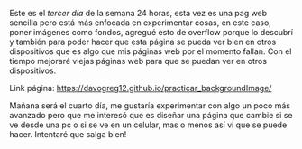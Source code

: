 Este es el *tercer día* de la semana 24 horas, esta vez es una pag web sencilla pero está más enfocada en experimentar cosas, en este caso, poner imágenes como fondos, agregué esto de overflow porque lo descubrí y también para poder
hacer que esta página se pueda ver bien en otros dispositivos que es algo que mis páginas web por el momento fallan. Con el tiempo mejoraré viejas páginas web para que se puedan ver en otros dispositivos.

Link página: https://davogreg12.github.io/practicar_backgroundImage/

Mañana será el cuarto día, me gustaría experimentar con algo un poco más avanzado pero que me interesó que es diseñar una página que cambie si se ve desde una pc o si se ve en un celular, mas o menos así vi que se puede hacer. Intentaré
que salga bien!
